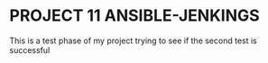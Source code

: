 # PROJECT 11 ANSIBLE-JENKINGS
This is a test phase of my project
trying to see if the second test is successful

